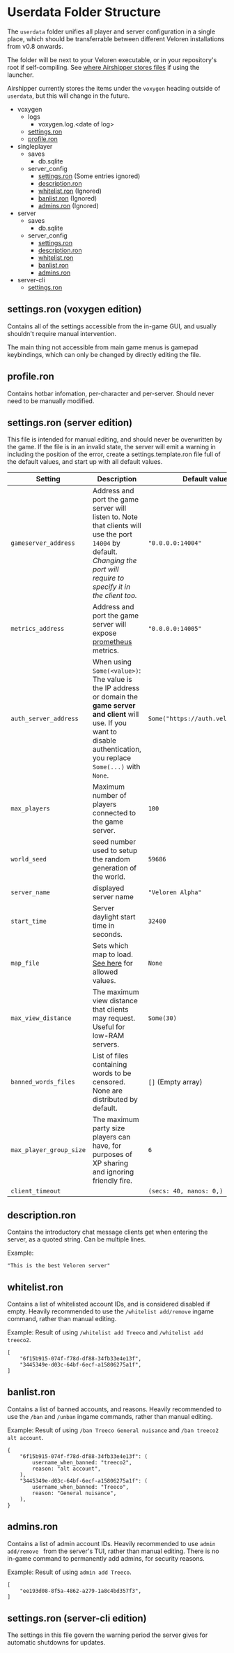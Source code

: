 # Userdata Folder Structure

The `userdata` folder unifies all player and server configuration in a single place, which should be transferrable between different Veloren installations from v0.8 onwards.

The folder will be next to your Veloren executable, or in your repository's root if self-compiling. See [where Airshipper stores files](airshipper.html#files) if using the launcher.

Airshipper currently stores the items under the `voxygen` heading outside of `userdata`, but this will change in the future.

- voxygen
  - logs
    - voxygen.log.\<date of log\>
  - [settings.ron](#settingsron-voxygen-edition)
  - [profile.ron](#profileron)
- singleplayer
  - saves
    - db.sqlite
  - server\_config
    - [settings.ron](#settingsron-server-edition) (Some entries ignored)
    - [description.ron](#descriptionron)
    - [whitelist.ron](#whitelistron) (Ignored)
    - [banlist.ron](#banlistron) (Ignored)
    - [admins.ron](#adminsron) (Ignored)
- server
  - saves
    - db.sqlite
  - server\_config
    - [settings.ron](#settingsron-server-edition)
    - [description.ron](#descriptionron)
    - [whitelist.ron](#whitelistron)
    - [banlist.ron](#banlistron)
    - [admins.ron](#adminsron)
- server-cli
  - [settings.ron](#settingsron-server-cli-edition)

## settings.ron (voxygen edition)

Contains all of the settings accessible from the in-game GUI, and usually shouldn't require manual intervention.

The main thing not accessible from main game menus is gamepad keybindings, which can only be changed by directly editing the file.

## profile.ron

Contains hotbar infomation, per-character and per-server. Should never need to be manually modified.

## settings.ron (server edition)

This file is intended for manual editing, and should never be overwritten by the game. If the file is in an invalid state, the server will emit a warning in including the position of the error, create a settings.template.ron file full of the default values, and start up with all default values.

| Setting                 | Description                                                                                                                                                                            | Default value                      |
| ----------------------- | -------------------------------------------------------------------------------------------------------------------------------------------------------------------------------------- | ---------------------------------- |
| `gameserver_address`    | Address and port the game server will listen to. Note that clients will use the port `14004` by default. _Changing the port will require to specify it in the client too._             | `"0.0.0.0:14004"`                  |
| `metrics_address`       | Address and port the game server will expose [prometheus](https://prometheus.io) metrics.                                                                                              | `"0.0.0.0:14005"`                  |
| `auth_server_address`   | When using `Some(<value>)`: The value is the IP address or domain the **game server and client** will use. If you want to disable authentication, you replace `Some(...)` with `None`. | `Some("https://auth.veloren.net")` |
| `max_players`           | Maximum number of players connected to the game server.                                                                                                                                | `100`                              |
| `world_seed`            | seed number used to setup the random generation of the world.                                                                                                                          | `59686`                            |
| `server_name`           | displayed server name                                                                                                                                                                  | `"Veloren Alpha"`                  |
| `start_time`            | Server daylight start time in seconds.                                                                                                                                                 | `32400`                            |
| `map_file`              | Sets which map to load. [See here](world-generation.html#map_file-options) for allowed values.                                                                                         | `None`                             |
| `max_view_distance`     | The maximum view distance that clients may request. Useful for low-RAM servers.                                                                                                        | `Some(30)`                         |
| `banned_words_files`    | List of files containing words to be censored. None are distributed by default.                                                                                                        | `[]` (Empty array)                 |
| `max_player_group_size` | The maximum party size players can have, for purposes of XP sharing and ignoring friendly fire.                                                                                        | `6`                                |
| `client_timeout`        |                                                                                                                                                                                        | `(secs: 40, nanos: 0,)`            |

## description.ron

Contains the introductory chat message clients get when entering the server, as a quoted string. Can be multiple lines.

Example:
```
"This is the best Veloren server"
```

## whitelist.ron

Contains a list of whitelisted account IDs, and is considered disabled if empty. Heavily recommended to use the `/whitelist add/remove` ingame command, rather than manual editing.

Example: Result of using `/whitelist add Treeco` and `/whitelist add treeco2`.

```
[
    "6f15b915-074f-f78d-df88-34fb33e4e13f",
    "3445349e-d03c-64bf-6ecf-a15806275a1f",
]
```

## banlist.ron

Contains a list of banned accounts, and reasons. Heavily recommended to use the `/ban` and `/unban` ingame commands, rather than manual editing.

Example: Result of using `/ban Treeco General nuisance` and `/ban treeco2 alt account`.

```
{
    "6f15b915-074f-f78d-df88-34fb33e4e13f": (
        username_when_banned: "treeco2",
        reason: "alt account",
    ),
    "3445349e-d03c-64bf-6ecf-a15806275a1f": (
        username_when_banned: "Treeco",
        reason: "General nuisance",
    ),
}
```
## admins.ron

Contains a list of admin account IDs. Heavily recommended to use `admin add/remove ` from the server's TUI, rather than manual editing. There is no in-game command to permanently add admins, for security reasons.

Example: Result of using `admin add Treeco`.

```
[
    "ee193d08-8f5a-4862-a279-1a8c4bd357f3",
]
```

## settings.ron (server-cli edition)

The settings in this file govern the warning period the server gives for automatic shutdowns for updates.
